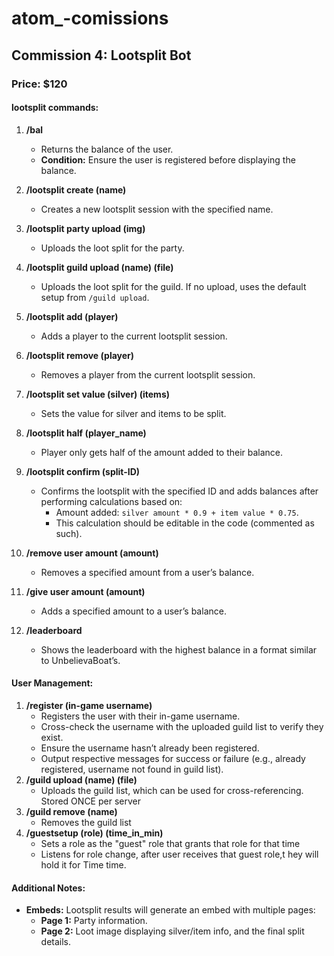 # atom_-comissions

## Commission 4: Lootsplit Bot
### Price: $120

#### lootsplit commands:

1. **/bal**
    - Returns the balance of the user.
    - **Condition:** Ensure the user is registered before displaying the balance.

2. **/lootsplit create (name)**
    - Creates a new lootsplit session with the specified name.

3. **/lootsplit party upload (img)**
    - Uploads the loot split for the party.

4. **/lootsplit guild upload (name) (file)**
    - Uploads the loot split for the guild. If no upload, uses the default setup from `/guild upload`.

5. **/lootsplit add (player)**
    - Adds a player to the current lootsplit session.

6. **/lootsplit remove (player)**
    - Removes a player from the current lootsplit session.

7. **/lootsplit set value (silver) (items)**
    - Sets the value for silver and items to be split.

8. **/lootsplit half (player_name)**
    - Player only gets half of the amount added to their balance.

9. **/lootsplit confirm (split-ID)**
    - Confirms the lootsplit with the specified ID and adds balances after performing calculations based on:
        - Amount added: `silver amount * 0.9 + item value * 0.75`.
        - This calculation should be editable in the code (commented as such).

10. **/remove user amount (amount)**
    - Removes a specified amount from a user’s balance.

11. **/give user amount (amount)**
    - Adds a specified amount to a user’s balance.

12. **/leaderboard**
    - Shows the leaderboard with the highest balance in a format similar to UnbelievaBoat’s.


#### User Management:

1. **/register (in-game username)**
    - Registers the user with their in-game username.
    - Cross-check the username with the uploaded guild list to verify they exist.
    - Ensure the username hasn’t already been registered.
    - Output respective messages for success or failure (e.g., already registered, username not found in guild list).
2. **/guild upload (name) (file)**
    - Uploads the guild list, which can be used for cross-referencing. Stored ONCE per server
3. **/guild remove (name)**
    - Removes the guild list
4. **/guestsetup (role) (time_in_min)**
    - Sets a role as the "guest" role that grants that role for that time
    - Listens for role change, after user receives that guest role,t hey will hold it for Time time.


#### Additional Notes:

- **Embeds:** Lootsplit results will generate an embed with multiple pages:
    - **Page 1:** Party information.
    - **Page 2:** Loot image displaying silver/item info, and the final split details.

